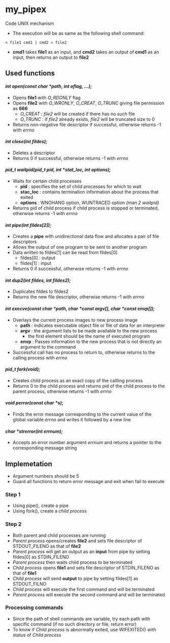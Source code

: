 # my_pipex
Code UNIX mechanism

* The execution will be as same as the following shell command:
```
< file1 cmd1 | cmd2 > file2
```
* **cmd1** takes **file1** as an input, and **cmd2** takes an output of **cmd1** as an input, then returns an output to **file2**

## Used functions

#### _int open(const char *path, int oflag, ...);_

* Opens **file1** with *O_RDONLY* flag
* Opens **file2** with *O_WRONLY*, *O_CREAT*, *O_TRUNC* giving file permission as **666**
  - *O_CREAT* : *file2* will be created if there has no such file
  - *O_TRUNC* : if *file2* already exists, *file2* will be truncated size to 0
* Returns non-negative file descriptor if successful, otherwise returns -1 with *errno*
  
#### _int close(int fildes);_

* Deletes a descriptor
* Returns 0 if successful, otherwise returns -1 with *errno*

#### _pid_t waitpid(pid_t pid, int *stat_loc, int options);_

* Waits for certain child processes
  - **pid** : specifies the set of child processes for which to wait
  - **stac_loc** : contains termination information about the process that exited
  - **options** : WNOHANG option, WUNTRACED option *(man 2 waitpid)*
* Returns pid of child process if child process is stopped or terminated, otherwise returns -1 with *errno*

#### _int pipe(int fildes[2]);_

* Creates a **pipe** with unidirectional data flow and allocates a pair of file descriptors
* Allows the output of one program to be sent to another program
* Data written to fildes[1] can be read from fildes[0]
  - fildes[0] : output
  - fildes[1] : input
* Returns 0 if successful, otherwise returns -1 with *errno*

#### _int dup2(int fildes, int fildes2);_

* Duplicates fildes to fildes2
* Returns the new file descriptor, otherwise returns -1 with *errno*

#### _int execve(const char *path, char *const argv[], char *const envp[]);_

* Overlays the current process images to new process image
  - **path** : indicates executable object file or file of data for an interpreter
  - **argv** : the argument lists to be made available to the new process
    - the first element should be the name of executed program
  - **envp** : Passes information to the new process that is not directly an argument to the command
* Successful call has no process to return to, otherwise returns to the calling process with *errno*

#### _pid_t fork(void);_

* Creates child process as an exact copy of the callling process
* Returns 0 to the child process and returns pid of the child process to the parent process, otherwise returns -1 with *errno*

#### _void perror(const char *s);_

* Finds the error message corresponding to the current value of the global variable *errno* and writes it followed by a new line

#### _char *strerror(int errnum);_

* Accepts an error number argument *errnum* and returns a pointer to the corresponding message string


## Implemetation
* Argument numbers should be 5
* Guard all functions to return error message and exit when fail to execute

### Step 1
* Using pipe(), create a pipe
* Using fork(), create a *child process*

### Step 2
* Both parent and child processes are running
* *Parent process* opens/creates **file2** and sets file descriptor of STDOUT_FILENO as that of **file2**
* *Parent process* will get an output as an **input** from pipe by setting fildes[0] as STDIN_FILENO
* *Parent process* then waits child process to be terminated
* *Child process* opens **file1** and sets file descriptor of STDIN_FILENO as that of **file1**
* *Child process* will send **output** to pipe by setting fildes[1] as STDOUT_FILNO
* *Child process* will execute the first command and will be terminated
* *Parent process* will execute the second command and will be terminated

### Processing commands
* Since the path of shell commands are variable, try each path with specific command (if no such directory or file, return error)
* To know if *Child process* is abnormally exited, use WIFEXITED() with status of *Child process*
